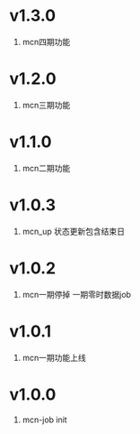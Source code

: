 
# v1.3.0
1. mcn四期功能

# v1.2.0
1. mcn三期功能

# v1.1.0
1. mcn二期功能

# v1.0.3
1. mcn_up 状态更新包含结束日  

# v1.0.2
1. mcn一期停掉 一期零时数据job  

# v1.0.1
1. mcn一期功能上线

# v1.0.0
1. mcn-job init